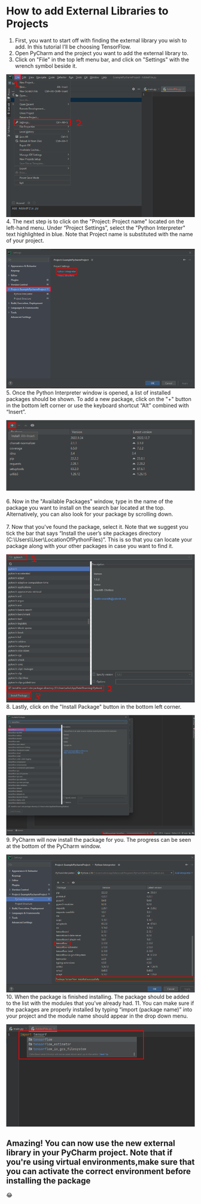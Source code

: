 # **How to add External Libraries to Projects**

1. First, you want to start off with finding the external library you wish to add. In this tutorial I’ll be choosing TensorFlow.
2. Open PyCharm and the project you want to add the external library to.
3. Click on "File" in the top left menu bar, and click on "Settings" with the wrench symbol beside it.

![Settings](ExternalLibrary1.png)
4. The next step is to click on the "Project: Project name" located on the left-hand menu. Under “Project Settings”, select the "Python Interpreter" text highlighted in blue. Note that Project name is substituted with the name of your project.

![Installed Packages](ExternalLibrary2.png)
5. Once the Python Interpreter window is opened, a list of installed packages should be shown. To add a new package, click on the "+" button in the bottom left corner or use the keyboard shortcut “Alt” combined with “Insert”.

![Install Packages](ExternalLibrary3.png)</br></br>
6. Now in the "Available Packages" window, type in the name of the package you want to install on the search bar located at the top. Alternatively, you can also look for your package by scrolling down.</br></br>
7. Now that you've found the package, select it. Note that we suggest you tick the bar that says “Install the user’s site packages directory (C:\Users\User\LocationOfPythonFiles)”. This is so that you can locate your package along with your other packages in case you want to find it.

![Install Packages](ExistingLibrary4.png)
8. Lastly, click on the "Install Package" button in the bottom left corner.

![Install Packages](ExistingLibrary5.png)
9. PyCharm will now install the package for you. The progress can be seen at the bottom of the PyCharm window.

![Install Packages](ExistingLibrary6.png)
10. When the package is finished installing. The package should be added to the list with the modules that you’ve already had.
11. You can make sure if the packages are properly installed by typing “import (package name)” into your project and the module name should appear in the drop down menu.

![Install Packages](ExistingLibrary7.png)

## Amazing! You can now use the new external library in your PyCharm project. Note that if you're using virtual environments,make sure that you can activate the correct environment before installing the package

:joy:
